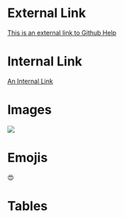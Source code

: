 # External Link
  [This is an external link to Github Help](https://help.github.com/en)
# Internal Link
  [An Internal Link](1.png)
# Images
  ![](1.png)
# Emojis
  :heart_eyes:
# Tables
